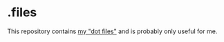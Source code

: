 # .files

This repository contains [my "dot files"](https://en.wikipedia.org/wiki/Hidden_file_and_hidden_directory) and is probably only useful for me.
